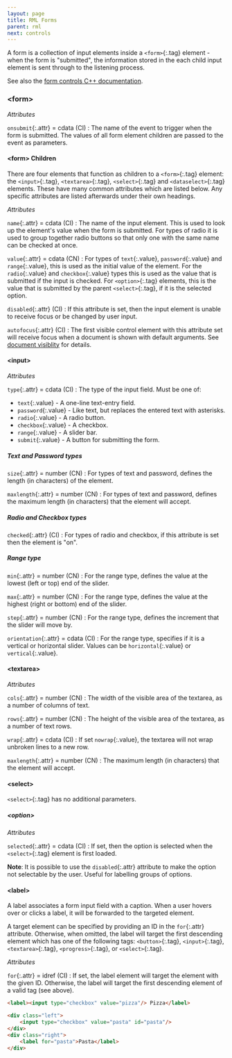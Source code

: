 ```yaml
---
layout: page
title: RML Forms
parent: rml
next: controls
---
```


A form is a collection of input elements inside a `<form>`{:.tag} element - when the form is "submitted", the information stored in the each child input element is sent through to the listening process.

See also the [form controls C++ documentation]({{"pages/cpp_manual/element_packages/form.html"|relative_url}}).

### \<form\>

_Attributes_

`onsubmit`{:.attr} = cdata (CI)
: The name of the event to trigger when the form is submitted. The values of all form element children are passed to the event as parameters.

#### \<form\> Children

There are four elements that function as children to a `<form>`{:.tag} element: the `<input>`{:.tag}, `<textarea>`{:.tag}, `<select>`{:.tag} and `<dataselect>`{:.tag} elements. These have many common attributes which are listed below. Any specific attributes are listed afterwards under their own headings.

_Attributes_

`name`{:.attr} = cdata (CI)
: The name of the input element. This is used to look up the element's value when the form is submitted. For types of radio it is used to group together radio buttons so that only one with the same name can be checked at once.

`value`{:.attr} = cdata (CN)
: For types of `text`{:.value}, `password`{:.value} and `range`{:.value}, this is used as the initial value of the element. For the `radio`{:.value} and `checkbox`{:.value} types this is used as the value that is submitted if the input is checked. For `<option>`{:.tag} elements, this is the value that is submitted by the parent `<select>`{:.tag}, if it is the selected option.

`disabled`{:.attr} (CI)
: If this attribute is set, then the input element is unable to receive focus or be changed by user input.

`autofocus`{:.attr} (CI)
: The first visible control element with this attribute set will receive focus when a document is shown with default arguments. See [document visiblity](../cpp_manual/documents.html#visibility) for details.

#### \<input\>

_Attributes_

`type`{:.attr} = cdata (CI)
: The type of the input field. Must be one of:
* `text`{:.value} - A one-line text-entry field.
* `password`{:.value} - Like text, but replaces the entered text with asterisks.
* `radio`{:.value} - A radio button.
* `checkbox`{:.value} - A checkbox.
* `range`{:.value} - A slider bar.
* `submit`{:.value} - A button for submitting the form. 

##### Text and Password types

`size`{:.attr} = number (CN)
: For types of text and password, defines the length (in characters) of the element.

`maxlength`{:.attr} = number (CN)
: For types of text and password, defines the maximum length (in characters) that the element will accept.

##### Radio and Checkbox types

`checked`{:.attr} (CI)
: For types of radio and checkbox, if this attribute is set then the element is "on".

##### Range type

`min`{:.attr} = number (CN)
: For the range type, defines the value at the lowest (left or top) end of the slider.

`max`{:.attr} = number (CN)
: For the range type, defines the value at the highest (right or bottom) end of the slider.

`step`{:.attr} = number (CN)
: For the range type, defines the increment that the slider will move by.

`orientation`{:.attr} = cdata (CI)
: For the range type, specifies if it is a vertical or horizontal slider. Values can be `horizontal`{:.value} or `vertical`{:.value}.

#### \<textarea\>

_Attributes_

`cols`{:.attr} = number (CN)
: The width of the visible area of the textarea, as a number of columns of text.

`rows`{:.attr} = number (CN)
: The height of the visible area of the textarea, as a number of text rows.

`wrap`{:.attr} = cdata (CI)
: If set `nowrap`{:.value}, the textarea will not wrap unbroken lines to a new row.

`maxlength`{:.attr} = number (CN)
: The maximum length (in characters) that the element will accept.

#### \<select\>

`<select>`{:.tag} has no additional parameters.

##### \<option\>

_Attributes_

`selected`{:.attr} = cdata (CI)
: If set, then the option is selected when the `<select>`{:.tag} element is first loaded.

**Note**: It is possible to use the `disabled`{:.attr} attribute to make the option not selectable by the user. Useful for labelling groups of options.

#### \<label\>

A label associates a form input field with a caption. When a user hovers over or clicks a label, it will be forwarded to the targeted element.

A target element can be specified by providing an ID in the `for`{:.attr} attribute. Otherwise, when omitted, the label will target the first descending element which has one of the following tags: `<button>`{:.tag}, `<input>`{:.tag}, `<textarea>`{:.tag}, `<progress>`{:.tag}, or `<select>`{:.tag}.

_Attributes_

`for`{:.attr} = idref (CI)
: If set, the label element will target the element with the given ID. Otherwise, the label will target the first descending element of a valid tag (see above).

```html
<label><input type="checkbox" value="pizza"/> Pizza</label>

<div class="left">
	<input type="checkbox" value="pasta" id="pasta"/>
</div>
<div class="right">
	<label for="pasta">Pasta</label>
</div>
```
